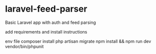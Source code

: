 # laravel-feed-parser
Basic Laravel app with auth and feed parsing

add requirements and install instructions

env file
composer install
php artisan migrate
npm install && npm run dev
vendor/bin/phpunit
